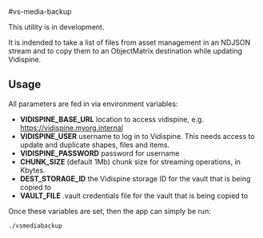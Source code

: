 #vs-media-backup

This utility is in development.

It is indended to take a list of files from asset management in an NDJSON stream
and to copy them to an ObjectMatrix destination while updating Vidispine.

## Usage

All parameters are fed in via environment variables:

- **VIDISPINE_BASE_URL** location to access vidispine, e.g. https://vidispine.myorg.internal
- **VIDISPINE_USER** username to log in to Vidispine. This needs access to update and duplicate shapes, files and items.
- **VIDISPINE_PASSWORD** password for username
- **CHUNK_SIZE** (default 1Mb) chunk size for streaming operations, in Kbytes.
- **DEST_STORAGE_ID** the Vidispine storage ID for the vault that is being copied to
- **VAULT_FILE** .vault credentials file for the vault that is being copied to

Once these variables are set, then the app can simply be run:

```
./vsmediabackup
```
